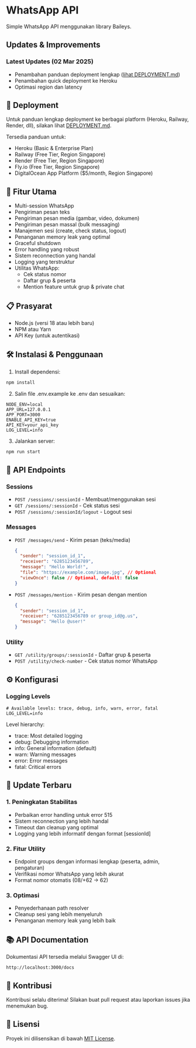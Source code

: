 # WhatsApp API

Simple WhatsApp API menggunakan library Baileys.

## Updates & Improvements

### Latest Updates (02 Mar 2025)
- Penambahan panduan deployment lengkap ([lihat DEPLOYMENT.md](DEPLOYMENT.md))
- Penambahan quick deployment ke Heroku
- Optimasi region dan latency

## 🚀 Deployment

Untuk panduan lengkap deployment ke berbagai platform (Heroku, Railway, Render, dll), silakan lihat [DEPLOYMENT.md](DEPLOYMENT.md).

Tersedia panduan untuk:
- Heroku (Basic & Enterprise Plan)
- Railway (Free Tier, Region Singapore)
- Render (Free Tier, Region Singapore)
- Fly.io (Free Tier, Region Singapore)
- DigitalOcean App Platform ($5/month, Region Singapore)

## 🚀 Fitur Utama

- Multi-session WhatsApp
- Pengiriman pesan teks
- Pengiriman pesan media (gambar, video, dokumen)
- Pengiriman pesan massal (bulk messaging)
- Manajemen sesi (create, check status, logout)
- Penanganan memory leak yang optimal
- Graceful shutdown
- Error handling yang robust
- Sistem reconnection yang handal
- Logging yang terstruktur
- Utilitas WhatsApp:
  - Cek status nomor
  - Daftar grup & peserta
  - Mention feature untuk grup & private chat

## 📋 Prasyarat

- Node.js (versi 18 atau lebih baru)
- NPM atau Yarn
- API Key (untuk autentikasi)

## 🛠️ Instalasi & Penggunaan

1. Install dependensi:
```bash
npm install
```

2. Salin file .env.example ke .env dan sesuaikan:
```env
NODE_ENV=local
APP_URL=127.0.0.1
APP_PORT=3000
ENABLE_API_KEY=true
API_KEY=your_api_key
LOG_LEVEL=info
```

3. Jalankan server:
```bash
npm run start
```

## 📱 API Endpoints

### Sessions
- `POST /sessions/:sessionId` - Membuat/menggunakan sesi
- `GET /sessions/:sessionId` - Cek status sesi
- `POST /sessions/:sessionId/logout` - Logout sesi

### Messages
- `POST /messages/send` - Kirim pesan (teks/media)
  ```json
  {
    "sender": "session_id_1",
    "receiver": "6285123456789",
    "message": "Hello World!",
    "file": "https://example.com/image.jpg", // Optional
    "viewOnce": false // Optional, default: false
  }
  ```

- `POST /messages/mention` - Kirim pesan dengan mention
  ```json
  {
    "sender": "session_id_1",
    "receiver": "6285123456789 or group_id@g.us",
    "message": "Hello @user!"
  }
  ```

### Utility
- `GET /utility/groups/:sessionId` - Daftar grup & peserta
- `POST /utility/check-number` - Cek status nomor WhatsApp

## ⚙️ Konfigurasi

### Logging Levels
```env
# Available levels: trace, debug, info, warn, error, fatal
LOG_LEVEL=info
```

Level hierarchy:
- trace: Most detailed logging
- debug: Debugging information
- info: General information (default)
- warn: Warning messages
- error: Error messages
- fatal: Critical errors

## 🔄 Update Terbaru

### 1. Peningkatan Stabilitas
- Perbaikan error handling untuk error 515
- Sistem reconnection yang lebih handal
- Timeout dan cleanup yang optimal
- Logging yang lebih informatif dengan format [sessionId]

### 2. Fitur Utility
- Endpoint groups dengan informasi lengkap (peserta, admin, pengaturan)
- Verifikasi nomor WhatsApp yang lebih akurat
- Format nomor otomatis (08/+62 -> 62)

### 3. Optimasi
- Penyederhanaan path resolver
- Cleanup sesi yang lebih menyeluruh
- Penanganan memory leak yang lebih baik

## 📚 API Documentation

Dokumentasi API tersedia melalui Swagger UI di:
```
http://localhost:3000/docs
```

## 🤝 Kontribusi

Kontribusi selalu diterima! Silakan buat pull request atau laporkan issues jika menemukan bug.

## 📜 Lisensi

Proyek ini dilisensikan di bawah [MIT License](LICENSE).

